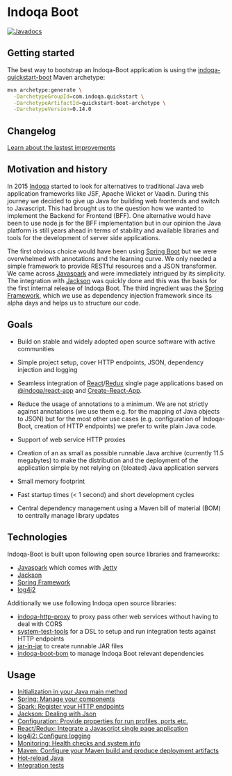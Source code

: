 # Indoqa Boot
[![Javadocs](https://www.javadoc.io/badge/com.indoqa/indoqa-boot.svg)](https://www.javadoc.io/doc/com.indoqa/indoqa-boot)

## Getting started

The best way to bootstrap an Indoqa-Boot application is using the [indoqa-quickstart-boot](https://github.com/Indoqa/indoqa-quickstart/tree/master/indoqa-quickstart-boot) Maven archetype:

```bash
mvn archetype:generate \
  -DarchetypeGroupId=com.indoqa.quickstart \
  -DarchetypeArtifactId=quickstart-boot-archetype \
  -DarchetypeVersion=0.14.0
```

## Changelog
[Learn about the lastest improvements](./CHANGELOG.md)

## Motivation and history

In 2015 [Indoqa](https://www.indoqa.com) started to look for alternatives to traditional Java web application frameworks like JSF, Apache Wicket or Vaadin. During this journey we decided to give up Java for building web frontends and switch to Javascript. This had brought us to the question how we wanted to implement the Backend for Frontend (BFF). One alternative would have been to use node.js for the BFF implementation but in our opinion the Java platform is still years ahead in terms of stability and available libraries and tools for the development of server side applications.

The first obvious choice would have been using [Spring Boot](https://projects.spring.io/spring-boot/) but we were overwhelmed with annotations and the learning curve. We only needed a simple framework to provide RESTful resources and a JSON transformer. We came across [Javaspark](http://sparkjava.com/) and were immediately intrigued by its simplicity. The integration with [Jackson](https://github.com/FasterXML/jackson) was quickly done and this was the basis for the first internal release of Indoqa Boot. The third ingredient was the [Spring Framework](https://projects.spring.io/spring-framework/), which we use as dependency injection framework since its alpha days and helps us to structure our code.

## Goals

 * Build on stable and widely adopted open source software with active communities

 * Simple project setup, cover HTTP endpoints, JSON, dependency injection and logging

 * Seamless integration of [React](https://facebook.github.io/react/)/[Redux](http://redux.js.org/) single page applications based on [@indoqa/react-app](https://github.com/Indoqa/indoqa-react) and [Create-React-App](https://facebook.github.io/create-react-app/).

 * Reduce the usage of annotations to a minimum. We are not strictly against annotations (we use them e.g. for the mapping of Java objects to JSON) but for the most other use cases (e.g. configuration of Indoqa-Boot, creation of HTTP endpoints) we prefer to write plain Java code.

 * Support of web service HTTP proxies

 * Creation of an as small as possible runnable Java archive (currently 11.5 megabytes) to make the distribution and the deployment of the application simple by not relying on (bloated) Java application servers

 * Small memory footprint

 * Fast startup times (< 1 second) and short development cycles

 * Central dependency management using a Maven bill of material (BOM) to centrally manage library updates

## Technologies

Indoqa-Boot is built upon following open source libraries and frameworks:

 * [Javaspark](http://sparkjava.com/) which comes with [Jetty](http://www.eclipse.org/jetty/)
 * [Jackson](https://github.com/FasterXML/jackson)
 * [Spring Framework](https://projects.spring.io/spring-framework/)
 * [log4j2](https://logging.apache.org/log4j/2.x/)

 Additionally we use following Indoqa open source libraries:

 * [indoqa-http-proxy](https://github.com/Indoqa/http-proxy) to proxy pass other web services without having to deal with CORS
 * [system-test-tools](https://github.com/Indoqa/system-test-tools) for a DSL to setup and run integration tests against HTTP endpoints
 * [jar-in-jar](https://github.com/Indoqa/jar-in-jar) to create runnable JAR files
 * [indoqa-boot-bom](https://github.com/Indoqa/indoqa-boot-bom/blob/master/pom.xml) to manage Indoqa Boot relevant dependencies

## Usage

 * [Initialization in your Java main method](./docs/initialization-java-main.md)
 * [Spring: Manage your components](./docs/spring-manage-your-components.md)
 * [Spark: Register your HTTP endpoints](./docs/spark-register-http-endpoints.md)
 * [Jackson: Dealing with Json](./docs/jackson-dealing-with-json.md)
 * [Configuration: Provide properties for run profiles, ports etc.](./docs/configuration-provide-properties.md)
 * [React/Redux: Integrate a Javascript single page application](./docs/react-redux-single-page-application.md)
 * [log4j2: Configure logging]()
 * [Monitoring: Health checks and system info]()
 * [Maven: Configure your Maven build and produce deployment artifacts]()
 * [Hot-reload Java]()
 * [Integration tests]()
